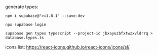 generate types:

```
npm i supabase@">=1.8.1" --save-dev

npx supabase login

supabase gen types typescript --project-id jbxayuzbfxtwzxvldrrq > database.types.ts
```

icons list: https://react-icons.github.io/react-icons/icons/sl/

